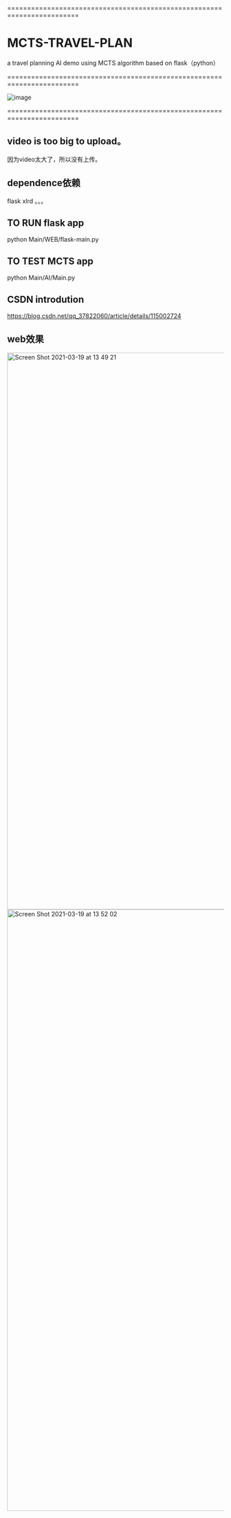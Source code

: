 ========================================================================

# MCTS-TRAVEL-PLAN
a travel planning AI demo using MCTS algorithm based on flask（python）

========================================================================

![image](https://user-images.githubusercontent.com/26008298/132282618-0440b99c-af47-4e75-9c45-2253ba94f59d.png)

========================================================================

## video is too big to upload。
因为video太大了，所以没有上传。

## dependence依赖
flask
xlrd
。。。


## TO RUN flask app
python Main/WEB/flask-main.py


## TO TEST MCTS app
python Main/AI/Main.py


## CSDN introdution
https://blog.csdn.net/qq_37822060/article/details/115002724


## web效果
<img width="1294" alt="Screen Shot 2021-03-19 at 13 49 21" src="https://user-images.githubusercontent.com/26008298/111736645-9a140100-88c1-11eb-98c9-0ea36362ccd0.png">

<img width="1398" alt="Screen Shot 2021-03-19 at 13 52 02" src="https://user-images.githubusercontent.com/26008298/111736663-a1d3a580-88c1-11eb-9b8f-2bba0eced598.png">
